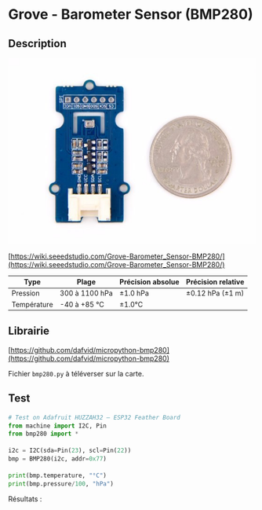 # Grove - Barometer Sensor (BMP280)

## Description

![](BMP280.jpg)

[https://wiki.seeedstudio.com/Grove-Barometer_Sensor-BMP280/](https://wiki.seeedstudio.com/Grove-Barometer_Sensor-BMP280/)

|Type        | Plage          | Précision absolue    | Précision relative |
|------------|----------------|----------------------|--------------------|
|Pression    |300 à 1100 hPa  | ±1.0 hPa             | ±0.12 hPa (±1 m)   |
|Température |-40 à +85 °C    | ±1.0°C               |                    |

## Librairie

[https://github.com/dafvid/micropython-bmp280](https://github.com/dafvid/micropython-bmp280)

Fichier `bmp280.py` à téléverser sur la carte.

## Test

```python
# Test on Adafruit HUZZAH32 – ESP32 Feather Board
from machine import I2C, Pin
from bmp280 import *

i2c = I2C(sda=Pin(23), scl=Pin(22))
bmp = BMP280(i2c, addr=0x77)

print(bmp.temperature, "°C")
print(bmp.pressure/100, "hPa")
```

Résultats :

```python

```